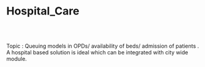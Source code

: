 # Hospital_Care
<br>
<br>

Topic : Queuing models in OPDs/ availability of beds/ admission of patients . A hospital based solution is ideal which can be integrated with city wide module.
